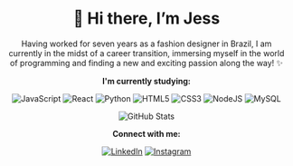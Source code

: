 # <div align="center">👋 Hi there, I’m Jess</div>

<div align="center">Having worked for seven years as a fashion designer in Brazil, I am currently in the midst of a career transition, immersing myself in the world of programming and finding a new and exciting passion along the way! ✨</div>

**<div align="center">I'm currently studying:</div>**

<div align="center">

![JavaScript](https://img.shields.io/badge/JavaScript-557?style=for-the-badge&logo=javascript&logoColor=fff)
![React](https://img.shields.io/badge/React-557?style=for-the-badge&logo=react&logoColor=fff)
![Python](https://img.shields.io/badge/Python-557?style=for-the-badge&logo=python&logoColor=fff)
![HTML5](https://img.shields.io/badge/HTML5-557?style=for-the-badge&logo=html5&logoColor=fff)
![CSS3](https://img.shields.io/badge/CSS3-557?style=for-the-badge&logo=css3&logoColor=fff)
![NodeJS](https://img.shields.io/badge/node.js-557?style=for-the-badge&logo=node.js&logoColor=white)
![MySQL](https://img.shields.io/badge/MySQL-557?style=for-the-badge&logo=mysql&logoColor=white)

</div>

<div align="center">

![GitHub Stats](https://github-readme-stats.vercel.app/api?username=jesschuck&theme=transparent&bg_color=557&border_color=000&show_icons=true&icon_color=ffu&title_color=fff&text_color=FFF)

</div>

**<div align="center"> Connect with me:</div>**

<div align="center"> 
 
[![LinkedIn](https://img.shields.io/badge/LinkedIn-557?style=for-the-badge&logo=linkedin&logoColor=fff)](https://www.linkedin.com/in/j%C3%A9ssica-schuck/)
[![Instagram](https://img.shields.io/badge/Instagram-557?style=for-the-badge&logo=instagram&logoColor=fff)](https://www.instagram.com/jesschuck/)

</div>






<!---
Jesschuck/Jesschuck is a ✨ special ✨ repository because its `README.md` (this file) appears on your GitHub profile.
You can click the Preview link to take a look at your changes.
--->
